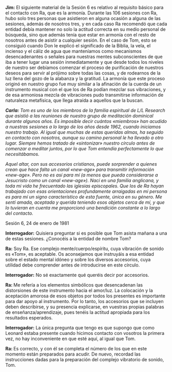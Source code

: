 <p><strong>Jim:</strong> El siguiente material de la Sesión 6 es relativo al requisito básico para el contacto con Ra, que es la armonía. Durante las 106 sesiones con Ra, hubo solo tres personas que asistieron en alguna ocasión a alguna de las sesiones, además de nosotros tres, y en cada caso Ra recomendó que cada entidad debía mantener no solo la actitud correcta en su medio personal de búsqueda, sino que además tenía que estar en armonía con el resto de nosotros antes de asistir a cualquier sesión. En el caso de Tom, esto se consiguió cuando Don le explicó el significado de la Biblia, la vela, el incienso y el cáliz de agua que manteníamos como mecanismos desencadenantes o señales para nuestras mentes subconscientes de que iba a tener lugar una sesión inmediatamente y que desde todos los niveles de nuestro ser debíamos comenzar el proceso de purificación de nuestros deseos para servir al prójimo sobre todas las cosas, y de rodearnos de la luz llena del gozo de la alabanza y la gratitud. La armonía que este proceso originó en nuestro grupo fue muy similar a la afinación de la cuerda de un instrumento musical con el que los de Ra podían mezclar sus vibraciones, y de esa armoniosa mezcla de vibraciones pudo transmitirse información de naturaleza metafísica, que llega atraída a aquellos que la buscan.</p>
<p><em><strong>Carla:</strong> Tom es uno de los miembros de la familia espiritual de L/L Research que asistió a las reuniones de nuestro grupo de meditación dominical durante algunos años. Es imposible decir cuántos «miembros» han acudido a nuestras sesiones a lo largo de los años desde 1962, cuando iniciamos nuestro trabajo. Al igual que muchas de estas queridas almas, ha seguido en contacto con nosotros, aunque su camino personal le ha llevado a otro lugar. Siempre hemos tratado de «sintonizar» nuestro círculo antes de comenzar a meditar juntos, por lo que Tom entendía perfectamente lo que necesitábamos.</em></p>
<p><em>Aquel altar, con sus accesorios cristianos, puede sorprender a quienes crean que hace falta un canal «new-age» para transmitir información «new-age». Pero no es así para mí (a menos que pueda considerarse a Jesucristo como un canal «new-age»). Nací en una familia anglicana, y toda mi vida he frecuentado las iglesias episcopales. Que los de Ra hayan trabajado con esas orientaciones profundamente arraigadas en mi persona es para mí un signo característico de esta fuente, única en su género. Me sentí amada, aceptada y querida teniendo esos objetos cerca de mí, y que lo tuvieran en cuenta me proporcionó una bendición constante a lo largo del contacto.</em></p>
<p class="transcript-sub-title">Sesión 6, 24 de enero de 1981</p>
<p><strong>Interrogador:</strong> Quisiera preguntar si es posible que Tom asista mañana a una de estas sesiones. ¿Conocéis a la entidad de nombre Tom?</p>
<p><strong>Ra:</strong> Soy Ra. Ese complejo mente/cuerpo/espíritu, cuya vibración de sonido es «Tom», es aceptable. Os aconsejamos que instruyáis a esa entidad sobre el estado mental idóneo y sobre los diversos accesorios, cuya utilidad debe comprender antes de introducirse en este círculo.</p>
<p><strong>Interrogador:</strong> No sé exactamente qué queréis decir por accesorios.</p>
<p><strong>Ra: </strong>Me refería a los elementos simbólicos que desencadenan las distorsiones de este instrumento hacia el amor/luz. La colocación y la aceptación amorosa de esos objetos por todos los presentes es importante para dar apoyo al instrumento. Por lo tanto, los accesorios que se incluyen deben describirse, y su presencia explicarse, en vuestras propias palabras de enseñanza/aprendizaje, pues tenéis la actitud apropiada para los resultados esperados.</p>
<p><strong>Interrogador:</strong> La única pregunta que tengo es que supongo que como Leonard estaba presente cuando hicimos contacto con vosotros la primera vez, no hay inconveniente en que esté aquí, al igual que Tom.</p>
<p><strong>Ra: </strong>Es correcto, y con él se completa el número de los que en este momento están preparados para acudir. De nuevo, recordad las instrucciones dadas para la preparación del complejo vibratorio de sonido, Tom.</p>